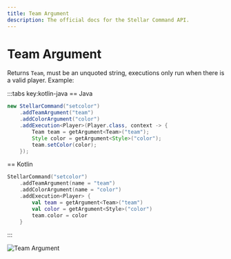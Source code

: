 ```yaml
---
title: Team Argument
description: The official docs for the Stellar Command API.
---
```


# Team Argument

Returns `Team`, must be an unquoted string, executions only run when there is a valid player. Example:

:::tabs key:kotlin-java
== Java
```Java
new StellarCommand("setcolor")
    .addTeamArgument("team")
    .addColorArgument("color")
    .addExecution<Player>(Player.class, context -> {
        Team team = getArgument<Team>("team");
        Style color = getArgument<Style>("color");
        team.setColor(color);
    });
```
== Kotlin
```Kotlin
StellarCommand("setcolor")
    .addTeamArgument(name = "team")
    .addColorArgument(name = "color")
    .addExecution<Player> {
        val team = getArgument<Team>("team")
        val color = getArgument<Style>("color")
        team.color = color
    }
```
:::

![Team Argument](https://cdn.lutto.dev/stellar/gifs/scoreboard/team.gif)